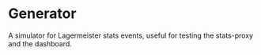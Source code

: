 Generator
=========

A simulator for Lagermeister stats events, useful for testing the stats-proxy
and the dashboard.
